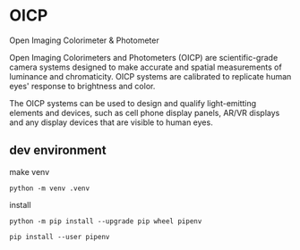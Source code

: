 # OICP
Open Imaging Colorimeter &amp; Photometer

Open Imaging Colorimeters and Photometers (OICP) are scientific-grade camera systems designed to make accurate and spatial measurements of luminance and chromaticity. OICP systems are calibrated to replicate human eyes' response to brightness and color.

The OICP systems can be used to design and qualify light-emitting elements and devices, such as cell phone display panels, AR/VR displays and any display devices that are visible to human eyes.

## dev environment

make venv

```
python -m venv .venv
```

install
```
python -m pip install --upgrade pip wheel pipenv
```

```
pip install --user pipenv
```
